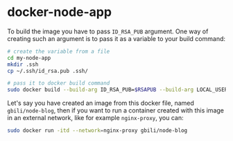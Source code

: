 # docker-node-app

To build the image you have to pass `ID_RSA_PUB` argument. One way of creating such an argument is to pass it as a variable to your build command:

```bash
# create the variable from a file
cd my-node-app
mkdir .ssh
cp ~/.ssh/id_rsa.pub .ssh/

# pass it to docker build command
sudo docker build --build-arg ID_RSA_PUB=$RSAPUB --build-arg LOCAL_USER=g --build-arg VIRTUAL_HOST=crystalball.at .
```

Let's say you have created an image from this docker file, named `gbili/node-blog`, then if you want to run a container created with this image in an external network, like for example `nginx-proxy`, you can:

```bash
sudo docker run -itd --network=nginx-proxy gbili/node-blog
```
